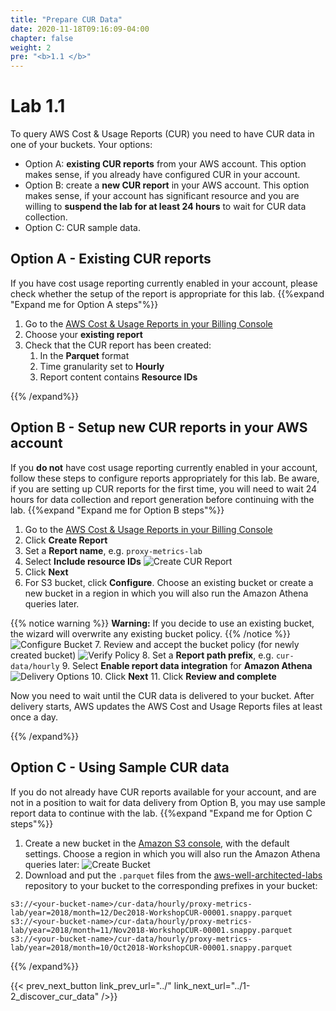 ```yaml
---
title: "Prepare CUR Data"
date: 2020-11-18T09:16:09-04:00
chapter: false
weight: 2
pre: "<b>1.1 </b>"
---
```


# Lab 1.1

To query AWS Cost & Usage Reports (CUR) you need to have CUR data in one of your buckets. Your options:

* Option A: **existing CUR reports** from your AWS account. This option makes sense, if you already have configured CUR in your account.
* Option B: create a **new CUR report** in your AWS account. This option makes sense, if your account has significant resource and you are willing to **suspend the lab for at least 24 hours** to wait for CUR data collection.
* Option C: CUR sample data.

## Option A - Existing CUR reports
If you have cost usage reporting currently enabled in your account, please check whether the setup of the report is appropriate for this lab.
{{%expand "Expand me for Option A steps"%}}

1. Go to the [AWS Cost & Usage Reports in your Billing Console](https://console.aws.amazon.com/billing/home#/reports)
2. Choose your **existing report**
3. Check that the CUR report has been created:
    1. In the **Parquet** format
    2. Time granularity set to **Hourly**
    3. Report content contains **Resource IDs**

{{% /expand%}}

## Option B - Setup new CUR reports in your AWS account
If you **do not** have cost usage reporting currently enabled in your account, follow these steps to configure reports appropriately for this lab. Be aware, if you are setting up CUR reports for the first time, you will need to wait 24 hours for data collection and report generation before continuing with the lab.
{{%expand "Expand me for Option B steps"%}}

1. Go to the [AWS Cost & Usage Reports in your Billing Console](https://console.aws.amazon.com/billing/home#/reports)
2. Click **Create Report**
3. Set a **Report name**, e.g. `proxy-metrics-lab`
4. Select **Include resource IDs**
![Create CUR Report](/Sustainability/300_cur_reports_as_efficiency_reports/lab1-1/images/create_cur_report.png)
5. Click **Next**
6. For S3 bucket, click **Configure**. Choose an existing bucket or create a new bucket in a region in which you will also run the Amazon Athena queries later.

{{% notice warning %}}
**Warning:** If you decide to use an existing bucket, the wizard will overwrite any existing bucket policy.
{{% /notice %}}
![Configure Bucket](/Sustainability/300_cur_reports_as_efficiency_reports/lab1-1/images/configure_bucket.png)
7. Review and accept the bucket policy (for newly created bucket)
![Verify Policy](/Sustainability/300_cur_reports_as_efficiency_reports/lab1-1/images/verify_policy.png)
8. Set a **Report path prefix**, e.g. `cur-data/hourly`
9. Select **Enable report data integration** for **Amazon Athena**
![Delivery Options](/Sustainability/300_cur_reports_as_efficiency_reports/lab1-1/images/delivery_options.png)
10. Click **Next**
11. Click **Review and complete**

Now you need to wait until the CUR data is delivered to your bucket. After delivery starts, AWS updates the AWS Cost and Usage Reports files at least once a day.

{{% /expand%}}

## Option C - Using Sample CUR data
If you do not already have CUR reports available for your account, and are not in a position to wait for data delivery from Option B, you may use sample report data to continue with the lab.
{{%expand "Expand me for Option C steps"%}}

1. Create a new bucket in the [Amazon S3 console](https://s3.console.aws.amazon.com/s3/bucket/create), with the default settings. Choose a region in which you will also run the Amazon Athena queries later:
![Create Bucket](/Sustainability/300_cur_reports_as_efficiency_reports/lab1-1/images/create_bucket.png)
2. Download and put the `.parquet` files from the [aws-well-architected-labs](https://github.com/awslabs/aws-well-architected-labs/tree/master/static/Cost/200_4_Cost_and_Usage_Analysis/Code) repository to your bucket to the corresponding prefixes in your bucket:
```
s3://<your-bucket-name>/cur-data/hourly/proxy-metrics-lab/year=2018/month=12/Dec2018-WorkshopCUR-00001.snappy.parquet
s3://<your-bucket-name>/cur-data/hourly/proxy-metrics-lab/year=2018/month=11/Nov2018-WorkshopCUR-00001.snappy.parquet
s3://<your-bucket-name>/cur-data/hourly/proxy-metrics-lab/year=2018/month=10/Oct2018-WorkshopCUR-00001.snappy.parquet
```
{{% /expand%}}

{{< prev_next_button link_prev_url="../" link_next_url="../1-2_discover_cur_data" />}}
